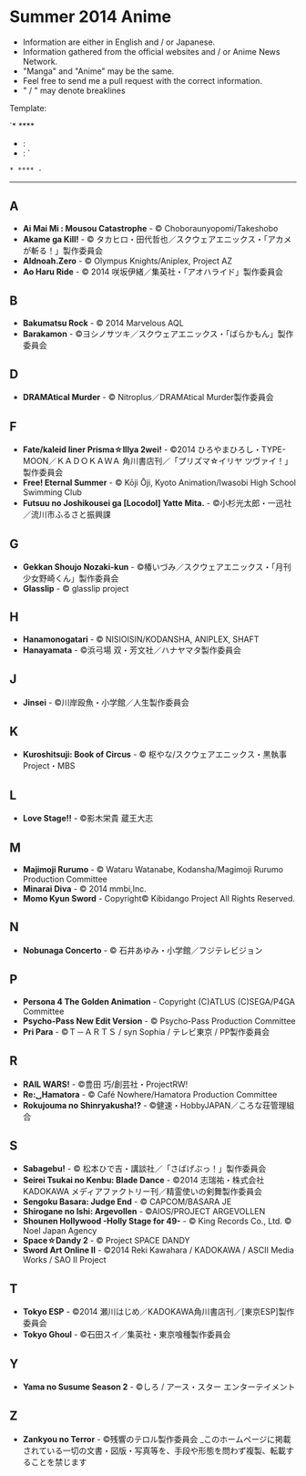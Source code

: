 # Summer 2014 Anime

* Information are either in English and / or Japanese.
* Information gathered from the official websites and / or Anime News Network.
* "Manga" and "Anime" may be the same.
* Feel free to send me a pull request with the correct information.
* " / " may denote breaklines

Template: 

`* ****
  * : 
  * : `

`* **** - `

---

## A

* **Ai Mai Mi : Mousou Catastrophe** - © Choboraunyopomi/Takeshobo
* **Akame ga Kill!** - © タカヒロ・田代哲也／スクウェアエニックス・「アカメが斬る！」製作委員会
* **Aldnoah.Zero** - © Olympus Knights/Aniplex, Project AZ
* **Ao Haru Ride** - © 2014 咲坂伊緒／集英社・「アオハライド」製作委員会

## B

* **Bakumatsu Rock** - © 2014 Marvelous AQL
* **Barakamon** - ©ヨシノサツキ／スクウェアエニックス・「ばらかもん」製作委員会

## D

* **DRAMAtical Murder** - © Nitroplus／DRAMAtical Murder製作委員会

## F

* **Fate/kaleid liner Prisma☆Illya 2wei!** - ©2014 ひろやまひろし・TYPE-MOON／ＫＡＤＯＫＡＷＡ 角川書店刊／「プリズマ☆イリヤ ツヴァイ！」製作委員会
* **Free! Eternal Summer** - © Kōji Ōji, Kyoto Animation/Iwasobi High School Swimming Club
* **Futsuu no Joshikousei ga [Locodol] Yatte Mita.** - ©小杉光太郎・一迅社／流川市ふるさと振興課


## G

* **Gekkan Shoujo Nozaki-kun** - ©椿いづみ／スクウェアエニックス・「月刊少女野崎くん」製作委員会
* **Glasslip** - © glasslip project


## H

* **Hanamonogatari** - © NISIOISIN/KODANSHA, ANIPLEX, SHAFT
* **Hanayamata** - ©浜弓場 双・芳文社／ハナヤマタ製作委員会


## J

* **Jinsei** - ©川岸殴魚・小学館／人生製作委員会


## K

* **Kuroshitsuji: Book of Circus** - © 枢やな/スクウェアエニックス・黒執事Project・MBS


## L

* **Love Stage!!** - ©影木栄貴 蔵王大志

## M


* **Majimoji Rurumo** - © Wataru Watanabe, Kodansha/Magimoji Rurumo Production Committee
* **Minarai Diva** - © 2014 mmbi,Inc.
* **Momo Kyun Sword** - Copyright© Kibidango Project All Rights Reserved.

## N

* **Nobunaga Concerto** - © 石井あゆみ・小学館／フジテレビジョン

## P


* **Persona 4 The Golden Animation** - Copyright (C)ATLUS (C)SEGA/P4GA Committee
* **Psycho-Pass New Edit Version** - © Psycho-Pass Production Committee
* **Pri Para** - ©Ｔ－ＡＲＴＳ / syn Sophia / テレビ東京 / PP製作委員会


## R

* **RAIL WARS!** - ©豊田 巧/創芸社・ProjectRW!
* **Re:␣Hamatora** - © Café Nowhere/Hamatora Production Committee
* **Rokujouma no Shinryakusha!?** - ©健速・HobbyJAPAN／ころな荘管理組合


## S

* **Sabagebu!** - © 松本ひで吉・講談社／「さばげぶっ！」製作委員会
* **Seirei Tsukai no Kenbu: Blade Dance** - ©2014 志瑞祐・株式会社KADOKAWA メディアファクトリー刊／精霊使いの剣舞製作委員会
* **Sengoku Basara: Judge End** - © CAPCOM/BASARA JE
* **Shirogane no Ishi: Argevollen** - ©AIOS/PROJECT ARGEVOLLEN
* **Shounen Hollywood -Holly Stage for 49-** - © King Records Co., Ltd. © Noel Japan Agency
* **Space☆Dandy 2** - © Project SPACE DANDY
* **Sword Art Online II** - ©2014 Reki Kawahara / KADOKAWA / ASCII Media Works / SAO II Project

## T

* **Tokyo ESP** - ©2014 瀬川はじめ／KADOKAWA角川書店刊／[東京ESP]製作委員会
* **Tokyo Ghoul** - ©石田スイ／集英社・東京喰種製作委員会

## Y

* **Yama no Susume Season 2** - ©しろ / アース・スター エンターテイメント

## Z

* **Zankyou no Terror** - ©残響のテロル製作委員会 _このホームページに掲載されている一切の文書・図版・写真等を、手段や形態を問わず複製、転載することを禁じます

